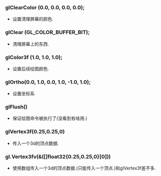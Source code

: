 ### glClearColor (0.0, 0.0, 0.0, 0.0);
* 设置清理屏幕的颜色.

### glClear (GL_COLOR_BUFFER_BIT);
* 清理屏幕上的东西.

### glColor3f (1.0, 1.0, 1.0);
* 设置后续绘图颜色.

### glOrtho(0.0, 1.0, 0.0, 1.0, -1.0, 1.0);
* 设置坐标系

### glFlush()
* 保证绘图命令被执行了(没看到有啥用.)

### glVertex3f(0.25,0.25,0)
* 传入一个3d的顶点数据.

### gl.Vertex3fv(&([]float32{0.25,0.25,0}[0]))
* 使用数组传入一个3d的顶点数据.(只能传入一个顶点.)和glVertex3f差不多.

